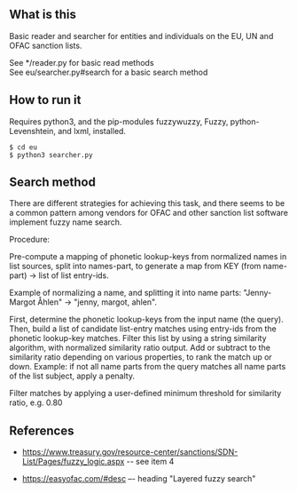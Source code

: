 What is this
-----
Basic reader and searcher for entities and individuals on the EU, UN and OFAC sanction lists.

See */reader.py for basic read methods  
See eu/searcher.py#search for a basic search method

How to run it
-----
Requires python3, and the pip-modules 
fuzzywuzzy, Fuzzy, python-Levenshtein, and lxml, installed.

    $ cd eu
    $ python3 searcher.py

Search method
-----
There are different strategies for achieving this task, and there seems to be a common pattern among vendors for OFAC and other sanction list software implement fuzzy name search.  

Procedure:

Pre-compute a mapping of phonetic lookup-keys from normalized names in list sources, split into names-part, to generate a map from KEY (from name-part) -> list of list entry-ids.

Example of normalizing a name, and splitting it into name parts: "Jenny-Margot Åhlen" -> "jenny, margot, ahlen".

First, determine the phonetic lookup-keys from the input name (the query). 
Then, build a list of candidate list-entry matches using entry-ids from the phonetic lookup-key matches. 
Filter this list by using a string similarity algorithm, with normalized similarity ratio output. 
Add or subtract to the similarity ratio depending on various properties, to rank the match up or down.
Example: if not all name parts from the query matches all name parts of the list subject, apply a penalty.   

Filter matches by applying a user-defined minimum threshold for similarity ratio, e.g. 0.80   
 


References
---- 
- https://www.treasury.gov/resource-center/sanctions/SDN-List/Pages/fuzzy_logic.aspx -- see item 4

- https://easyofac.com/#desc –- heading "Layered fuzzy search"
